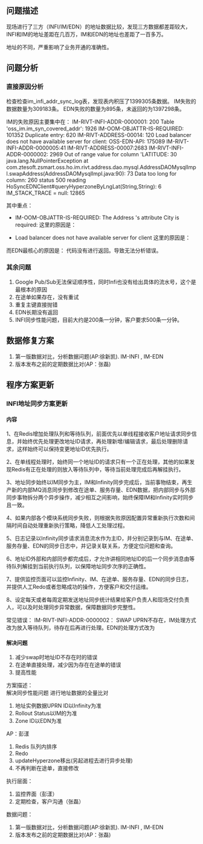 ## 问题描述

现场进行了三方（INFI/IM/EDN）的地址数据比较，发现三方数据都差距较大，INFI和IM的地址差距在几百万，IM和EDN的地址也差距了一百多万。

地址的不同，严重影响了业务开通的准确性。

## 问题分析
### 直接原因分析

检查检查im_infi_addr_sync_log表，发现表内积压了1399305条数据。
IM失败的数据数量为309183条。
EDN失败的数量为895条，未返回的为1397298条。

IM的失败原因主要集中在：
IM-RIVT-INFI-ADDR-0000001: 200
 Table 'oss_im.im_syn_covered_addr': 1926
 IM-OOM-OBJATTR-IS-REQUIRED: 101352
 Duplicate entry: 620
 IM-RIVT-ADDRESS-00014: 120
 Load balancer does not have available server for client: OSS-EDN-API: 175089
 IM-RIVT-INFI-ADDR-0000005:41
 IM-RIVT-ADDRESS-00007:2683
 IM-RIVT-INFI-ADDR-0000002: 2969
 Out of range value for column 'LATITUDE: 30
 java.lang.NullPointerException
	at com.ztesoft.zsmart.oss.ho.im.rivt.address.dao.mysql.AddressDAOMysqlImpl.swapAddress(AddressDAOMysqlImpl.java:90): 73
Data too long for column: 260
status 500 reading HoSyncEDNClient#queryHyperzoneByLngLat(String,String): 6
IM_STACK_TRACE = null: 12865

其中重点： 
* IM-OOM-OBJATTR-IS-REQUIRED: The Address 's attribute City is required:
	这里的原因是：
	
* Load balancer does not have available server for client
	这里的原因是：

而EDN最核心的原因是：
代码没有进行返回。导致无法分析错误。

### 其余问题

1. Google Pub/Sub无法保证顺序性，同时Infi也没有给出具体的流水号，这个是最根本的原因
2. 在途单如果存在，没有重试
3. 重复主键直接抛错
4. EDN长期没有返回
5. INFI同步性能问题，目前大约是200条一分钟，客户要求500条一分钟。


## 数据修复方案

1. 第一版数据对比，分析数据问题(AP:徐新凯).  IM-INFI , IM-EDN
2. 版本发布之前的定期数据比对(AP：张磊)

## 程序方案更新

### INFI地址同步方案更新

#### 内容
1、在Redis增加处理队列和等待队列，前面优先以单线程接收客户地址请求同步信息，并始终优先处理更改地址ID请求，再处理新增/编辑请求，最后处理删除请求，这样始终可以保持变更地址ID优先执行。

2、在单线程处理时，始终同一个地址ID的请求只有一个正在处理，其他的如果发现Redis有正在处理的则放入等待队列中，等待当前处理完成后再解挂执行。

3、地址同步始终以IM同步为主，IM和Infinity同步完成后，当前事物结束，再生产新的内部MQ消息同步到修改在途单、服务存量、EDN数据，把内部同步与外部同步事物拆分两个异步操作，减少相互之间影响，始终保障IM和Infinity实时同步且一致。

4、如果内部各个模块系统同步失败，则根据失败原因配置异常重新执行次数和间隔时间自动处理重新执行策略，降低人工处理过程。

5、日志记录以Infinity同步请求消息流水作为主ID，并分别记录到与IM、在途单、服务存量、EDN的同步日志中，并记录关联关系，方便定位问题和查询。

6、地址ID外部和内部同步都完成后，才允许讲相同地址ID的后一个同步消息由等待队列解挂到当前执行队列，以保障地址同步次序的正确性。

7、提供监控页面可以监控Infinity、IM、在途单、服务存量、EDN的同步日志，并提供人工Redo或者忽略成功的操作，方便客户和交付运维。

8、设定每天或者每周定期发送地址同步统计结果给客户负责人和现场交付负责人，可以及时处理同步异常数据，保障数据同步完整性。


常见错误：
IM-RIVT-INFI-ADDR-0000002： SWAP UPRN不存在，IM处理方式改为放入等待队列，待存在后再进行处理。EDN的处理方式改为




#### 解决问题
1. 减少swap时地址ID不存在时的错误
2. 在途单直接处理，减少因为存在在途单的错误
3. 提高性能








方案描述：  
解决同步性能问题 
进行地址数据的全量比对  
1. 地址实例数据UPRN ID以Infinity为准  
2. Rollout Status以IM的为准 
3. Zone ID以EDN为准


AP：彭漾
1. Redis 队列内排序
2. Redo
3. updateHyperzone移出(另起进程去进行异步处理)
4. 不再判断在途单，直接修改

执行层面：
1. 监控界面（彭漾）
2. 定期检查，客户沟通（张磊）


数据问题：
1. 第一版数据对比，分析数据问题(AP:徐新凯).  IM-INFI , IM-EDN
2. 版本发布之前的定期数据比对(AP：张磊)